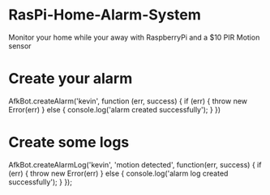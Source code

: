RasPi-Home-Alarm-System
=======================

Monitor your home while your away with RaspberryPi and a $10 PIR Motion sensor 

Create your alarm
==== 
AfkBot.createAlarm('kevin', function (err, success) {
  if (err) { throw new Error(err) }
  else { console.log('alarm created successfully'); }
})

Create some logs
====
AfkBot.createAlarmLog('kevin', 'motion detected', function(err, success) {
  if (err) { throw new Error(err) }
  else { console.log('alarm log created successfully'); }
});
